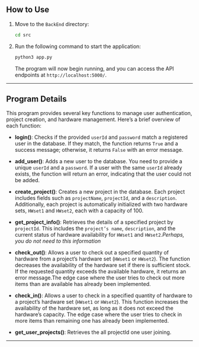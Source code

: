 
## How to Use

1. Move to the `BackEnd` directory:

   ```bash
   cd src
   ```

2. Run the following command to start the application:

   ```bash
   python3 app.py
   ```

   The program will now begin running, and you can access the API endpoints at `http://localhost:5000/`.

---

## Program Details

This program provides several key functions to manage user authentication, project creation, and hardware management. Here’s a brief overview of each function:

- **login()**: Checks if the provided `userId` and `password` match a registered user in the database. If they match, the function returns `True` and a success message; otherwise, it returns `False` with an error message.

- **add_user()**: Adds a new user to the database. You need to provide a unique `userId` and a `password`. If a user with the same `userId` already exists, the function will return an error, indicating that the user could not be added.

- **create_project()**: Creates a new project in the database. Each project includes fields such as `projectName`, `projectId`, and a `description`. Additionally, each project is automatically initialized with two hardware sets, `HWset1` and `HWset2`, each with a capacity of 100.

- **get_project_info()**: Retrieves the details of a specified project by `projectId`. This includes the `project’s name`, `description`, and the current status of hardware availability for `HWset1` and `HWset2`.*Perhaps, you do not need to this information*

- **check_out()**: Allows a user to check out a specified quantity of hardware from a project’s hardware set (`HWset1` or `HWset2`). The function decreases the availability of the hardware set if there is sufficient stock. If the requested quantity exceeds the available hardware, it returns an error message.The edge case where the user tries to check out more items than are available has already been implemented.

- **check_in()**: Allows a user to check in a specified quantity of hardware to a project’s hardware set (`HWset1` or `HWset2`). This function increases the availability of the hardware set, as long as it does not exceed the hardware’s capacity. The edge case where the user tries to check in more items than remaining one has already been implemented.

- **get_user_projects()**:  Retrieves the all projectId one user joining. 

---
